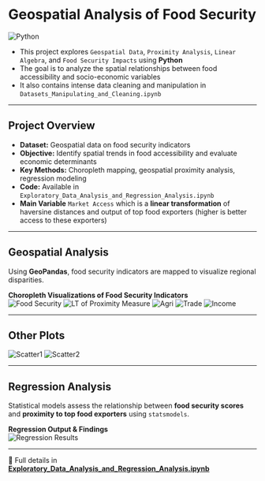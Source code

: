 # Geospatial Analysis of Food Security  
![Python](https://img.shields.io/badge/Python-3776AB?style=for-the-badge&logo=python&logoColor=white)

- This project explores `Geospatial Data`, `Proximity Analysis`, `Linear Algebra`, and `Food Security Impacts` using **Python**
- The goal is to analyze the spatial relationships between food accessibility and socio-economic variables
- It also contains intense data cleaning and manipulation in `Datasets_Manipulating_and_Cleaning.ipynb`

---

## Project Overview  
- **Dataset:** Geospatial data on food security indicators  
- **Objective:** Identify spatial trends in food accessibility and evaluate economic determinants  
- **Key Methods:** Choropleth mapping, geospatial proximity analysis, regression modeling  
- **Code:** Available in `Exploratory_Data_Analysis_and_Regression_Analysis.ipynb`
- **Main Variable** `Market Access` which is a **linear transformation** of haversine distances and output of top food exporters (higher is better access to these exporters)

---

## Geospatial Analysis  
Using **GeoPandas**, food security indicators are mapped to visualize regional disparities.

**Choropleth Visualizations of Food Security Indicators**  
![Food Security]([placeholder_image_url](https://lh3.googleusercontent.com/pw/AP1GczMME1qfJhDQnFBW6MPp7oEtByOto4TRvW-HvM6A1xxMnNCbqv_GFKj7xYxGcOpq7Eht-feHGYSaw-p5DuoyE1GL54hdoovBqf7qg0uQNAX8x5lsumYn6fUzzqFOa9J801gTHuRaqnb-vo39nOAlb-Me=w754-h305-s-no-gm?authuser=0))
![LT of Proximity Measure](https://lh3.googleusercontent.com/pw/AP1GczP225Yk-z59HTgWA0vFD4CL7A74LtxVgiCvZ8bfc2ztLvdR2ZlBi5gXj7WUW2V1PN28XIiey-i4HVOYg1Iki9uX6uvGRZ1nBAoApLiA-qPL4gN_1XcXJE24tT8WHE50nt-BaDUiHSGrMkpmFR8qohMg=w706-h281-s-no-gm?authuser=0)
![Agri](https://lh3.googleusercontent.com/pw/AP1GczOnTw4rPtigxvNHwakKQkPXq9gwib4m5fiz5r_j4gWNizJlnICDOiZLP_Nk3UsQcE9q9TZlJNpGFarZ3vCWXIlLxomCiE9sIMR2YT8GloinqDi7fR-6NT-Bw32M2bIQGyJVI9lpWAKoD3jCsmU-pHrO=w715-h281-s-no-gm?authuser=0)
![Trade](https://lh3.googleusercontent.com/pw/AP1GczPl69oXcg6mGZXDjFUMkx9sRSmVRCtbP6v0PI8zGncA3hy07vsx_KhZhK8EKFA2cvovyqsP2KDJealyqo4bNCNsuRqpwEBXhP_HBoliHXMRVTGxiCZfifBrZfWm-JT1-V2YDdjtH9_FfwqHrcAwVm_Z=w706-h281-s-no-gm?authuser=0)
![Income](https://lh3.googleusercontent.com/pw/AP1GczPf3LDJaVvYjL5Jq_sqU6fDRMvKVAUfJJaw8tGxN4tXgOaxiHsuAeLDMyWSOxnomlNHu_U8KNdO8PSirCmpxlYVQnr3Hl8_3kZ4-zIjCDQNsLKOMu0pUeveTtbwE-qqWfdOFxC-fEK9ggioDTch0DPL=w950-h401-s-no-gm?authuser=0)

---

## Other Plots
![Scatter1](https://lh3.googleusercontent.com/pw/AP1GczOhCGzZHVuOE9YgsHF3XyTHMIb8CllhH0odpBW2vEDEfxzKWgJKYX2o10KD5GXqV97fhNwpHwC9zSSAJBr12JfHqIDKz0djioRVu8RhS0lkvtNLQS4uFsZvhrTsEUVMx0K3vcVM3YBeesdDos3k5g_K=w686-h547-s-no-gm?authuser=0)
![Scatter2](https://lh3.googleusercontent.com/pw/AP1GczOs6AKXZKsAdQPT4DxE0Ei4YKLY2vWWqVD80sg6hQmYhaoDX6KQkiCpIcirhxceF1EBc4qmQF8ul25ntqTC9RrQqTkucHPVb4WIRYc0a-E_HUOK4kzpFGoTbvy6ZC8lgP2s7_-NxDk3Ay5A3XhNuF2n=w1789-h490-s-no-gm?authuser=0)


---

## Regression Analysis  
Statistical models assess the relationship between **food security scores** and **proximity to top food exporters** using `statsmodels`.

**Regression Output & Findings**  
![Regression Results](https://lh3.googleusercontent.com/pw/AP1GczPI-sqgABdH6KWlcUbt_m89dCxX8hcjilds2VQ3jWg53bKhJm8JV53-MvgDp3n5ri3Tlio_6vG_kUQ5Hotu3A2ytKLZWk8XMWZofuhWdUmhVyA7xkvZGhs9-q9fIQMhaYmaDE_PkhnE_hpIbGT-vXaA=w856-h694-s-no-gm?authuser=0)


---
🚀 Full details in **[Exploratory_Data_Analysis_and_Regression_Analysis.ipynb](Exploratory_Data_Analysis_and_Regression_Analysis.ipynb)**  
